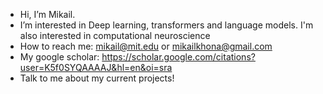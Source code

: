 - Hi, I’m Mikail.
- I’m interested in Deep learning, transformers and language models. I'm also interested in computational neuroscience
- How to reach me: mikail@mit.edu or mikailkhona@gmail.com
- My google scholar: https://scholar.google.com/citations?user=K5f0SYQAAAAJ&hl=en&oi=sra
- Talk to me about my current projects!
<!---
mikailkhona/mikailkhona is a ✨ special ✨ repository because its `README.md` (this file) appears on your GitHub profile.
You can click the Preview link to take a look at your changes.
- 💞️ I’m looking to collaborate on ...
- 🌱 I’m currently learning multi-task learning, meta-learning
--->
